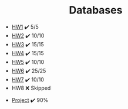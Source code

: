 <h1 align="center">Databases</h1>

- [HW1](HW1) ✔️ 5/5
- [HW2](HW2) ✔️ 10/10
- [HW3](HW3) ✔️ 15/15
- [HW4](HW4) ✔️ 15/15
- [HW5](HW5) ✔️ 10/10
- [HW6](HW6) ✔️ 25/25
- [HW7](HW7) ✔️ 10/10
- HW8 ❌ Skipped

<ul>
  <li><a href="project">Project</a> ✔️ 90%</li>
</ul>
